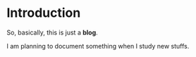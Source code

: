 # Introduction
So, basically, this is just a **blog**.

I am planning to document something when I study new stuffs.























